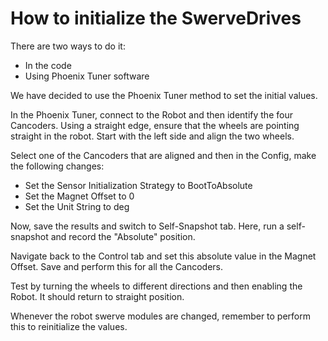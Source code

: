 # How to initialize the SwerveDrives

There are two ways to do it:
- In the code
- Using Phoenix Tuner software

We have decided to use the Phoenix Tuner method to set the initial values.

In the Phoenix Tuner, connect to the Robot and then identify the four Cancoders. Using a straight edge, ensure that the wheels are pointing straight in the robot. Start with the left side and align the two wheels.

Select one of the Cancoders that are aligned and then in the Config, make the following changes:

- Set the Sensor Initialization Strategy to BootToAbsolute
- Set the Magnet Offset to 0
- Set the Unit String to deg

Now, save the results and switch to Self-Snapshot tab. Here, run a self-snapshot and record the "Absolute" position.

Navigate back to the Control tab and set this absolute value in the Magnet Offset. Save and perform this for all the Cancoders.

Test by turning the wheels to different directions and then enabling the Robot. It should return to straight position.

Whenever the robot swerve modules are changed, remember to perform this to reinitialize the values.
